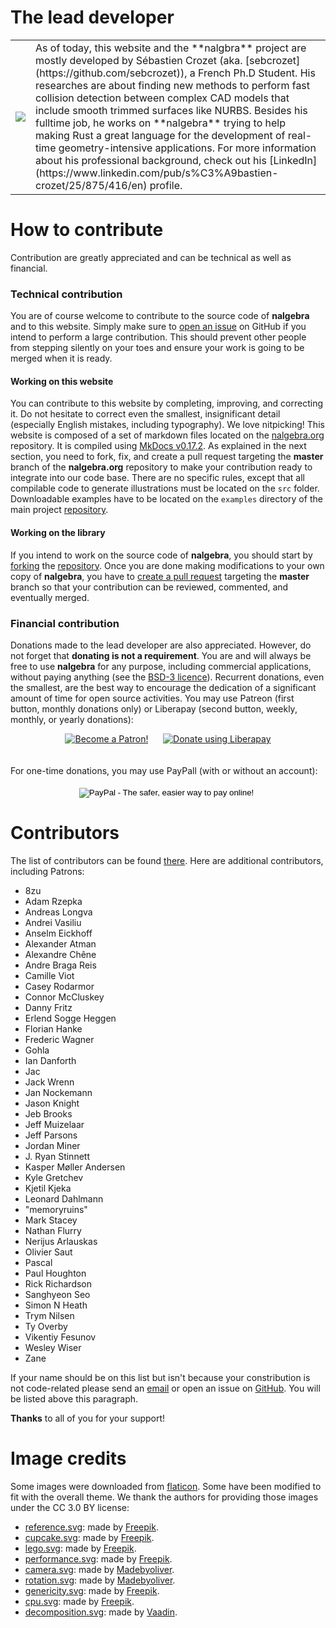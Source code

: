 # The lead developer

<table markdown="1">
<tr>
<td id="nostyle_table" style="vertical-align:middle">
<a href="https://github.com/sebcrozet"><img id="left_float_img" src="http://www.gravatar.com/avatar/24f8431a2a28f633cba972f1176921e4?s=125"></img></a>
</td>
<td id="nostyle_table">
As of today, this website and the **nalgbra** project are mostly developed by
Sébastien Crozet (aka.  [sebcrozet](https://github.com/sebcrozet)), a French
Ph.D Student. His researches are about finding new methods to perform fast
collision detection between complex CAD models that include smooth trimmed
surfaces like NURBS.  Besides his fulltime job, he works on **nalgebra** trying
to help making Rust a great language for the development of real-time
geometry-intensive applications. For more information about his professional
background, check out his
[LinkedIn](https://www.linkedin.com/pub/s%C3%A9bastien-crozet/25/875/416/en)
profile.
</td>
</tr>
</table>

# How to contribute

Contribution are greatly appreciated and can be technical as well as financial.

### Technical contribution

You are of course welcome to contribute to the source code of **nalgebra** and
to this website. Simply make sure to [open an
issue](https://github.com/sebcrozet/nalgebra/issues) on GitHub if you intend to
perform a large contribution. This should prevent other people from stepping
silently on your toes and ensure your work is going to be merged when it is
ready.


#### Working on this website

You can contribute to this website by completing, improving, and correcting
it. Do not hesitate to correct even the smallest, insignificant detail
(especially English mistakes, including typography). We love nitpicking!  This
website is composed of a set of markdown files located on the
[nalgebra.org](https://github.com/sebcrozet/nalgebra.org) repository. It is compiled using
[MkDocs v0.17.2](http://www.mkdocs.org/). As explained in the next section,
you need to fork, fix, and create a pull request targeting the **master**
branch of the **nalgebra.org** repository to make your contribution ready
to integrate into our code base. There are no specific rules, except that all
compilable code to generate illustrations
must be located on the `src` folder.  Downloadable examples have to be located
on the `examples` directory of the main project [repository](https://github.com/sebcrozet/nalgebra).


#### Working on the library

If you intend to work on the source code of **nalgebra**, you should start by
[forking](https://help.github.com/articles/fork-a-repo) the
[repository](https://github.com/sebcrozet/nalgebra). Once you are done making
modifications to your own copy of **nalgebra**, you have to [create a pull
request](https://help.github.com/articles/creating-a-pull-request) targeting
the **master** branch so that your contribution can be reviewed, commented, and
eventually merged.


### Financial contribution

Donations made to the lead developer are also appreciated. However, do not
forget that **donating is not a requirement**. You are and will always be free
to use **nalgebra** for any purpose, including commercial applications, without
paying anything (see the [BSD-3
licence](https://github.com/sebcrozet/nalgebra/blob/master/LICENSE)). Recurrent
donations, even the smallest, are the best way to encourage the dedication of a
significant amount of time for open source activities. You may use Patreon (first
button, monthly donations only) or Liberapay (second button, weekly, monthly, or
yearly donations):
<div style="text-align:center">
<a href="https://www.patreon.com/bePatron?u=7111380" ><img src="../img/become_a_patron_button.png" alt="Become a Patron!" /></a>
&nbsp;&nbsp;&nbsp;&nbsp;
<script src="https://liberapay.com/sebcrozet/widgets/button.js"></script>
<noscript><a href="https://liberapay.com/sebcrozet/donate"><img alt="Donate using Liberapay" src="https://liberapay.com/assets/widgets/donate.svg"></a></noscript>
</div>
<br/>
<br/>
For one-time donations, you may use PayPall (with or without an account):
<br/>
<br/>
<div style="text-align:center">
<form action="https://www.paypal.com/cgi-bin/webscr" method="post" target="_top">
<input type="hidden" name="cmd" value="_s-xclick">
<input type="hidden" name="hosted_button_id" value="ZCA2NXW6EJ9ZU">
<input type="image" src="https://www.paypalobjects.com/en_US/i/btn/btn_donate_LG.gif" border="0" name="submit" alt="PayPal - The safer, easier way to pay online!">
<img alt="" border="0" src="https://www.paypalobjects.com/fr_FR/i/scr/pixel.gif" width="1" height="1">
</form>
</div>

# Contributors

The list of contributors can be found [there](https://github.com/sebcrozet/nalgebra/graphs/contributors). Here are additional contributors, including Patrons:

* 8zu
* Adam Rzepka
* Andreas Longva
* Andrei Vasiliu
* Anselm Eickhoff
* Alexander Atman
* Alexandre Chêne
* Andre Braga Reis
* Camille Viot
* Casey Rodarmor
* Connor McCluskey
* Danny Fritz
* Erlend Sogge Heggen
* Florian Hanke
* Frederic Wagner
* Gohla
* Ian Danforth
* Jac
* Jack Wrenn
* Jan Nockemann
* Jason Knight
* Jeb Brooks
* Jeff Muizelaar
* Jeff Parsons
* Jordan Miner
* J. Ryan Stinnett
* Kasper Møller Andersen
* Kyle Gretchev
* Kjetil Kjeka
* Leonard Dahlmann
* "memoryruins"
* Mark Stacey
* Nathan Flurry
* Nerijus Arlauskas
* Olivier Saut
* Pascal
* Paul Houghton
* Rick Richardson
* Sanghyeon Seo
* Simon N Heath
* Trym Nilsen
* Ty Overby
* Vikentiy Fesunov
* Wesley Wiser
* Zane


If your name should be on this list but isn't because your constribution is not
code-related please send an [email](mailto:developer@crozet.re) or open an
issue on [GitHub](https://github.com/sebcrozet/ncollide/issues). You will be
listed above this paragraph.

**Thanks** to all of you for your support!

# Image credits
Some images were downloaded from [flaticon](http://www.flaticon.com). Some have
been modified to fit with the overall theme. We thank the authors for providing
those images under the CC 3.0 BY license:

* <u>reference.svg</u>: made by [Freepik](http://www.freepik.com).
* <u>cupcake.svg</u>: made by [Freepik](http://www.freepik.com).
* <u>lego.svg</u>: made by [Freepik](http://www.freepik.com).
* <u>performance.svg</u>: made by [Freepik](http://www.freepik.com).
* <u>camera.svg</u>: made by [Madebyoliver](http://www.flaticon.com/authors/madebyoliver).
* <u>rotation.svg</u>: made by [Madebyoliver](http://www.flaticon.com/authors/madebyoliver).
* <u>genericity.svg</u>: made by [Freepik](http://www.freepik.com).
* <u>cpu.svg</u>: made by [Freepik](http://www.freepik.com).
* <u>decomposition.svg</u>: made by [Vaadin](http://www.flaticon.com/authors/vaadin).
